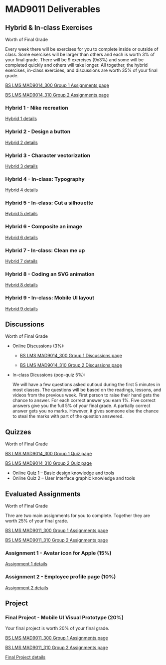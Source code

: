 # MAD9011 Deliverables

## Hybrid & In-class Exercises 

Worth <Badge type="error" text="27%"/> of Final Grade

Every week there will be exercises for you to complete inside or outside of class. Some exercises will be larger than others and each is worth 3% of your final grade. There will be 9 exercises (9x3%) and some will be completed quickly and others will take longer. All together, the hybrid exercises, in-class exercises, and discussions are worth 35% of your final grade.

[BS LMS MAD9014_300 Group 1 Assignments page](https://brightspace.algonquincollege.com/d2l/lms/dropbox/user/folders_list.d2l?ou=187946&isprv=0)

[BS LMS MAD9014_310 Group 2 Assignments page](https://brightspace.algonquincollege.com/d2l/lms/dropbox/user/folders_list.d2l?ou=187946&isprv=0)

### Hybrid 1 - Nike recreation

<Badge text="Due Sun. Sep 20 by 11:59pm"/>

[Hybrid 1 details](./hybrid1.md)


### Hybrid 2 - Design a button

<Badge text="Due Sun. Sep 27 by 11:59pm"/>

[Hybrid 2 details](./hybrid2.md)


### Hybrid 3 - Character vectorization

<Badge text="Due Sun. Oct 4 by 11:59pm"/>

[Hybrid 3 details](./hybrid3.md)


### Hybrid 4 - In-class: Typography

<Badge text="Due Wed./Thu. Oct 7/8 by 10am/12pm"/>

[Hybrid 4 details](./hybrid4.md)


### Hybrid 5 - In-class: Cut a silhouette

<Badge text="Due Wed./Thu. Oct 14/15  by 10am/12pm"/>

[Hybrid 5 details](./hybrid5.md)


### Hybrid 6 - Composite an image

<Badge text="Due Thu. Oct 25 by 11:59pm"/>

[Hybrid 6 details](./hybrid6.md)


### Hybrid 7 - In-class: Clean me up

<Badge text="Due Wed./Thu. Nov 4/5  by 10am/12pm"/>

[Hybrid 7 details](./hybrid7.md)


### Hybrid 8 - Coding an SVG animation

<Badge text="Due Sun. Nov 29 by 11:59pm"/>

[Hybrid 8 details](./hybrid8.md)


### Hybrid 9 - In-class: Mobile UI layout

<Badge text="Due Wed./Thu. Dec 2/3  by 10am/12pm"/>

[Hybrid 9 details](./hybrid9.md)


## Discussions

Worth <Badge type="error" text="8%"/> of Final Grade

- Online Discussions (3%): 
    - [BS LMS MAD9014_300 Group 1 Discussions page](https://brightspace.algonquincollege.com/d2l/le/187946/discussions/List)

    - [BS LMS MAD9014_310 Group 2 Discussions page](https://brightspace.algonquincollege.com/d2l/le/187946/discussions/List)

- In-class Dicussions (pop-quiz 5%): 

   We will have a few questions asked outloud during the first 5 minutes in most classes. The questions will be based on the readings, lessons, and videos from the previous week. First person to raise their hand gets the chance to answer. For each correct answer you earn 1%. Five correct answers give you the full 5% of your final grade. A partially correct answer gets you no marks. However, it gives someone else the chance to steal the marks with part of the question answered.


## Quizzes
Worth <Badge type="error" text="20%"/> of Final Grade

[BS LMS MAD9014_300 Group 1 Quiz page](https://brightspace.algonquincollege.com/d2l/lms/quizzing/user/quizzes_list.d2l?ou=187946)

[BS LMS MAD9014_310 Group 2 Quiz page](https://brightspace.algonquincollege.com/d2l/lms/quizzing/user/quizzes_list.d2l?ou=187946)

- Online Quiz 1 – Basic design knowledge and tools <Badge text="Due Fri. Oct 9 by 11:59pm"/>
- Online Quiz 2 – User Interface graphic knowledge and tools <Badge text="Due Fri. Nov 6 by 11:59pm"/>


## Evaluated Assignments

Worth <Badge type="error" text="25%"/> of Final Grade

Thre are two main assignments for you to complete. Together they are worth 25% of your final grade.

[BS LMS MAD9011_300 Group 1 Assignments page](https://brightspace.algonquincollege.com/d2l/lms/dropbox/user/folders_list.d2l?ou=187946&isprv=0)

[BS LMS MAD9011_310 Group 2 Assignments page](https://brightspace.algonquincollege.com/d2l/lms/dropbox/user/folders_list.d2l?ou=187946&isprv=0)

### Assignment 1 - Avatar icon for Apple (15%)

<Badge text="Due Sun. Oct 18 by 11:59pm" />

<Badge text="Peer Review Due Sun. Nov 8 by 11:59pm" />

[Assignment 1 details](./assg1.md)


### Assignment 2 - Employee profile page (10%)

<Badge text="Due Tue. Nov 15 by 11:59pm" />

[Assignment 2 details](./assg2.md)


## Project

### Final Project - Mobile UI Visual Prototype (20%)
Your final project is worth 20% of your final grade.

[BS LMS MAD9011_300 Group 1 Assignments page](https://brightspace.algonquincollege.com/d2l/lms/dropbox/user/folders_list.d2l?ou=187946&isprv=0)

[BS LMS MAD9011_310 Group 2 Assignments page](https://brightspace.algonquincollege.com/d2l/lms/dropbox/user/folders_list.d2l?ou=187946&isprv=0)

<Badge text="Due Fri. Dec 18 by 5pm" />

[Final Project details](./proj.md)